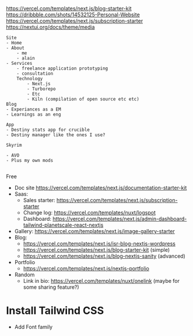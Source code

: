 https://vercel.com/templates/next.js/blog-starter-kit
https://dribbble.com/shots/14532125-Personal-Website
https://vercel.com/templates/next.js/subscription-starter
https://nextui.org/docs/theme/media

```
Site
- Home
- About
    - me
    - alain
- Services
    - freelance application prototyping
    - consultation
    Technology
        - Next.js
        - Turborepo
        - Etc
        - Kiln (compilation of open source etc etc)
Blog
- Experiances as a EM
- Learnings as an eng

App
- Destiny stats app for crucible
- Destiny manager like the ones I use?

Skyrim

- AVO 
- Plus my own mods


```


Free
- Doc site https://vercel.com/templates/next.js/documentation-starter-kit
- Saas: 
    - Sales starter: https://vercel.com/templates/next.js/subscription-starter
    - Change log: https://vercel.com/templates/nuxt/logspot
    - Dashboard: https://vercel.com/templates/next.js/admin-dashboard-tailwind-planetscale-react-nextjs
- Gallery: https://vercel.com/templates/next.js/image-gallery-starter
- Blog:
    - https://vercel.com/templates/next.js/isr-blog-nextjs-wordpress
    - https://vercel.com/templates/next.js/blog-starter-kit (simple)
    - https://vercel.com/templates/next.js/blog-nextjs-sanity (advanced)
- Portfolio
    - https://vercel.com/templates/next.js/nextjs-portfolio
- Random
    - Link in bio: https://vercel.com/templates/nuxt/onelink (maybe for some sharing feature?)

# Install Tailwind CSS
- Add Font family